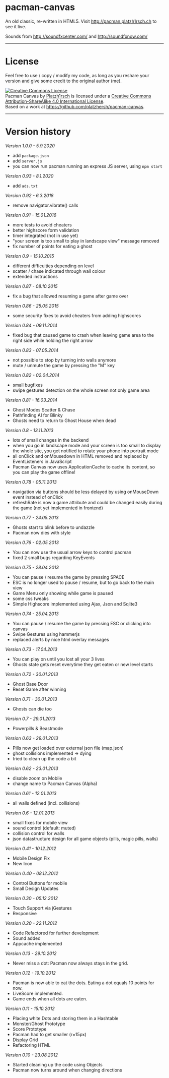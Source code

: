 pacman-canvas
=============

An old classic, re-written in HTML5.
Visit http://pacman.platzh1rsch.ch to see it live.

Sounds from 
http://soundfxcenter.com/ and http://soundfxnow.com/

------

License
=======

Feel free to use / copy / modify my code, as long as you reshare your version and give some credit to the original author (me).

<a rel="license" href="http://creativecommons.org/licenses/by-sa/4.0/"><img alt="Creative Commons License" style="border-width:0" src="https://i.creativecommons.org/l/by-sa/4.0/88x31.png" /></a><br /><span xmlns:dct="http://purl.org/dc/terms/" property="dct:title">Pacman Canvas</span> by <a xmlns:cc="http://creativecommons.org/ns#" href="http://platzh1rsch.ch" property="cc:attributionName" rel="cc:attributionURL">Platzh1rsch</a> is licensed under a <a rel="license" href="http://creativecommons.org/licenses/by-sa/4.0/">Creative Commons Attribution-ShareAlike 4.0 International License</a>.<br />Based on a work at <a xmlns:dct="http://purl.org/dc/terms/" href="https://github.com/platzhersh/pacman-canvas" rel="dct:source">https://github.com/platzhersh/pacman-canvas</a>.

------

Version history
===============

*Version 1.0.0 - 5.9.2020*
* add `package.json`
* add `server.js`
* you can now run pacman running an express JS server, using `npm start`

*Version 0.93 - 8.1.2020*
* add `ads.txt`

*Version 0.92 - 6.3.2018*
* remove navigator.vibrate() calls

*Version 0.91 - 15.01.2016*
* more tests to avoid cheaters
* better highscore form validation
* timer integrated (not in use yet)
* "your screen is too small to play in landscape view" message removed
* fix number of points for eating a ghost

*Version 0.9 - 15.10.2015*
* different difficulties depending on level
* scatter / chase indicated through wall colour
* extended instructions

*Version 0.87 - 08.10.2015*
* fix a bug that allowed resuming a game after game over

*Version 0.86 - 25.05.2015*
* some security fixes to avoid cheaters from adding highscores

*Version 0.84 - 09.11.2014*
* fixed bug that caused game to crash when leaving game area to the right side while holding the right arrow

*Version 0.83 - 07.05.2014*
* not possible to stop by turning into walls anymore
* mute / unmute the game by pressing the "M" key

*Version 0.82 - 02.04.2014*
* small bugfixes
* swipe gestures detection on the whole screen not only game area

*Version 0.81 - 16.03.2014*
* Ghost Modes Scatter & Chase
* Pathfinding AI for Blinky
* Ghosts need to return to Ghost House when dead

*Version 0.8 - 13.11.2013*
* lots of small changes in the backend
* when you go in landscape mode and your screen is too small to display the whole site, you get notified to rotate your phone into portrait mode
* all onClick and onMousedown in HTML removed and replaced by EventListeners in JavaScript
* Pacman Canvas now uses ApplicationCache to cache its content, so you can play the game offline!

*Version 0.78 - 05.11.2013*
* navigation via buttons should be less delayed by using onMouseDown event instead of onClick
* refreshRate is now a game attribute and could be changed easily during the game (not yet implemented in frontend)

*Version 0.77 - 24.05.2013*
* Ghosts start to blink before to undazzle
* Pacman now dies with style

*Version 0.76 - 02.05.2013*
* You can now use the usual arrow keys to control pacman
* fixed 2 small bugs regarding KeyEvents

*Version 0.75 - 28.04.2013*
* You can pause / resume the game by pressing SPACE
* ESC is no longer used to pause / resume, but to go back to the main view
* Game Menu only showing while game is paused
* some css tweaks
* Simple Highscore implemented using Ajax, Json and Sqlite3

*Version 0.74 - 25.04.2013*
* You can pause / resume the game by pressing ESC or clicking into canvas
* Swipe Gestures using hammerjs
* replaced alerts by nice html overlay messages

*Version 0.73 - 17.04.2013*
* You can play on until you lost all your 3 lives
* Ghosts state gets reset everytime they get eaten or new level starts

*Version 0.72 - 30.01.2013*
* Ghost Base Door
* Reset Game after winning

*Version 0.71 - 30.01.2013*
* Ghosts can die too

*Version 0.7 - 29.01.2013*
* Powerpills & Beastmode

*Version 0.63 - 29.01.2013*
* Pills now get loaded over external json file (map.json)
* ghost collisions implemented -> dying
* tried to clean up the code a bit

*Version 0.62 - 23.01.2013*
* disable zoom on Mobile
* change name to Pacman Canvas (Alpha)

*Version 0.61 - 12.01.2013*
* all walls defined (incl. collisions)

*Version 0.6 - 12.01.2013*
* small fixes for mobile view
* sound control (default: muted)
* collision control for walls
* json datastructure design for all game objects (pills, magic pills, walls)

*Version 0.41 - 10.12.2012*
* Mobile Design Fix
* New Icon

*Version 0.40 - 08.12.2012*
* Control Buttons for mobile
* Small Design Updates

*Version 0.30 - 05.12.2012*
* Touch Support via jGestures
* Responsive
		
*Version 0.20 - 22.11.2012*
* Code Refactored for further development
* Sound added
* Appcache implemented
	
*Version 0.13 - 29.10.2012*
* Never miss a dot: Pacman now always stays in the grid.
			
*Version 0.12 - 19.10.2012*
* Pacman is now able to eat the dots. Eating a dot equals 10 points for now.
* LiveScore implemented.
* Game ends when all dots are eaten.

*Version 0.11 - 15.10.2012*
* Placing white Dots and storing them in a Hashtable
* Monster/Ghost Prototype
* Score Prototype
* Pacman had to get smaller (r=15px)
* Display Grid
* Refactoring HTML
		
*Version 0.10 - 23.08.2012*
* Started cleaning up the code using Objects
* Pacman now turns around when changing directions
